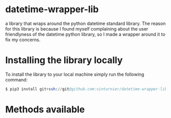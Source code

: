 datetime-wrapper-lib
===
a library that wraps around the python datetime standard library. The reason for this library is because I found myself complaining about the user friendlyness of the datetime python library, so I made a wrapper around it to fix my concerns.

# Installing the library locally
To install the library to your local machine simply run the following command:
```s
$ pip3 install git+ssh://git@github.com:vinturnier/datetime-wrapper-lib@master#egg=dt_wrapper
```

# Methods available
